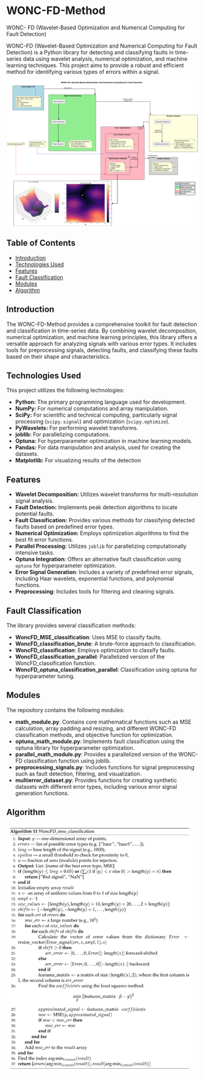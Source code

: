 # WONC-FD-Method
WONC- FD (Wavelet-Based Optimization and Numerical Computing for Fault Detection)

WONC-FD (Wavelet-Based Optimization and Numerical Computing for Fault Detection) is a Python library for detecting and classifying faults in time-series data using wavelet analysis, numerical optimization, and machine learning techniques. This project aims to provide a robust and efficient method for identifying various types of errors within a signal.

<img width="800px" src="https://github.com/NekkittAY/WONC-FD-Method/blob/main/doc/Algorithm.png"/>

## Table of Contents

- [Introduction](#introduction)
- [Technologies Used](#technologies-used)
- [Features](#features)
- [Fault Classification](#fault-classification)
- [Modules](#modules)
- [Algorithm](#algorithm)

## Introduction

The WONC-FD-Method provides a comprehensive toolkit for fault detection and classification in time-series data. By combining wavelet decomposition, numerical optimization, and machine learning principles, this library offers a versatile approach for analyzing signals with various error types. It includes tools for preprocessing signals, detecting faults, and classifying these faults based on their shape and characteristics.

## Technologies Used

This project utilizes the following technologies:

*   **Python:** The primary programming language used for development.
*   **NumPy:** For numerical computations and array manipulation.
*   **SciPy:** For scientific and technical computing, particularly signal processing (`scipy.signal`) and optimization (`scipy.optimize`).
*   **PyWavelets:** For performing wavelet transforms.
*   **joblib:** For parallelizing computations.
*   **Optuna:** For hyperparameter optimization in machine learning models.
*   **Pandas:** For data manipulation and analysis, used for creating the datasets.
*  **Matplotlib:** For visualizing results of the detection

## Features

- **Wavelet Decomposition:** Utilizes wavelet transforms for multi-resolution signal analysis.
- **Fault Detection:** Implements peak detection algorithms to locate potential faults.
- **Fault Classification:** Provides various methods for classifying detected faults based on predefined error types.
- **Numerical Optimization:** Employs optimization algorithms to find the best fit error functions.
- **Parallel Processing:** Utilizes `joblib` for parallelizing computationally intensive tasks.
- **Optuna Integration:** Offers an alternative fault classification using `optuna` for hyperparameter optimization.
- **Error Signal Generation**: Includes a variety of predefined error signals, including Haar wavelets, exponential functions, and polynomial functions.
- **Preprocessing**: Includes tools for filtering and cleaning signals.

## Fault Classification

The library provides several classification methods:

- **WoncFD_MSE_classification**: Uses MSE to classify faults.
- **WoncFD_classification_brute**: A brute-force approach to classification.
- **WoncFD_classification**: Employs optimization to classify faults.
- **WoncFD_classification_parallel**: Parallelized version of the WoncFD_classification function.
- **WoncFD_optuna_classification_parallel**: Classification using optuna for hyperparameter tuning.

## Modules

The repository contains the following modules:

- **math_module.py**: Contains core mathematical functions such as MSE calculation, array padding and resizing, and different WONC-FD classification methods, and objective function for optimization.
- **optuna_math_module.py**: Implements fault classification using the optuna library for hyperparameter optimization.
- **parallel_math_module.py**: Provides a parallelized version of the WONC-FD classification function using joblib.
- **preprocessing_signals.py**: Includes functions for signal preprocessing such as fault detection, filtering, and visualization.
- **multierror_dataset.py**: Provides functions for creating synthetic datasets with different error types, including various error signal generation functions.

## Algorithm

<img width="800px" src="https://github.com/NekkittAY/WONC-FD-Method/blob/main/doc/WONC-FD_Algorithm.png"/>

